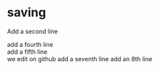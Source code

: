 # saving
Add a second line  

add a fourth line  
add a fifth line  
we edit on github
add a seventh line
add an 8th line

